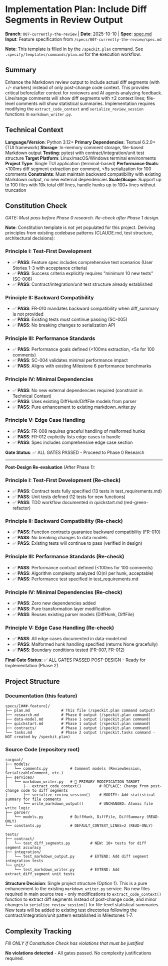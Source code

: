 # Implementation Plan: Include Diff Segments in Review Output

**Branch**: `007-currently-the-review` | **Date**: 2025-10-10 | **Spec**: [spec.md](./spec.md)
**Input**: Feature specification from `/specs/007-currently-the-review/spec.md`

**Note**: This template is filled in by the `/speckit.plan` command. See `.specify/templates/commands/plan.md` for the execution workflow.

## Summary

Enhance the Markdown review output to include actual diff segments (with +/- markers) instead of only post-change code context. This provides critical before/after context for reviewers and AI agents analyzing feedback. Line/range comments will show diff segments with ±2 context lines; file-level comments will show statistical summaries. Implementation requires modifying the `extract_code_context` and `serialize_review_session` functions in `markdown_writer.py`.

## Technical Context

**Language/Version**: Python 3.12+
**Primary Dependencies**: Textual 6.2.0+ (TUI framework)
**Storage**: In-memory comment storage, file-based Markdown output
**Testing**: pytest with contract/integration/unit test structure
**Target Platform**: Linux/macOS/Windows terminal environments
**Project Type**: Single TUI application (terminal-based)
**Performance Goals**: <100ms diff segment extraction per comment, <5s serialization for 100 comments
**Constraints**: Must maintain backward compatibility with existing Markdown output, no new external dependencies
**Scale/Scope**: Support up to 100 files with 10k total diff lines, handle hunks up to 100+ lines without truncation

## Constitution Check

*GATE: Must pass before Phase 0 research. Re-check after Phase 1 design.*

**Note**: Constitution template is not yet populated for this project. Deriving principles from existing codebase patterns (CLAUDE.md, test structure, architectural decisions):

### Principle I: Test-First Development
- ✅ **PASS**: Feature spec includes comprehensive test scenarios (User Stories 1-3 with acceptance criteria)
- ✅ **PASS**: Success criteria explicitly requires "minimum 10 new tests" (SC-006)
- ✅ **PASS**: Contract/integration/unit test structure already established

### Principle II: Backward Compatibility
- ✅ **PASS**: FR-010 mandates backward compatibility when diff_summary is not provided
- ✅ **PASS**: Existing tests must continue passing (SC-005)
- ✅ **PASS**: No breaking changes to serialization API

### Principle III: Performance Standards
- ✅ **PASS**: Performance goals defined (<100ms extraction, <5s for 100 comments)
- ✅ **PASS**: SC-004 validates minimal performance impact
- ✅ **PASS**: Aligns with existing Milestone 6 performance benchmarks

### Principle IV: Minimal Dependencies
- ✅ **PASS**: No new external dependencies required (constraint in Technical Context)
- ✅ **PASS**: Uses existing DiffHunk/DiffFile models from parser
- ✅ **PASS**: Pure enhancement to existing markdown_writer.py

### Principle V: Edge Case Handling
- ✅ **PASS**: FR-008 requires graceful handling of malformed hunks
- ✅ **PASS**: FR-012 explicitly lists edge cases to handle
- ✅ **PASS**: Spec includes comprehensive edge case section

**Gate Status**: ✅ ALL GATES PASSED - Proceed to Phase 0 Research

---

**Post-Design Re-evaluation** (After Phase 1):

### Principle I: Test-First Development (Re-check)
- ✅ **PASS**: Contract tests fully specified (13 tests in test_requirements.md)
- ✅ **PASS**: Unit tests defined (12 tests for new functions)
- ✅ **PASS**: TDD workflow documented in quickstart.md (red-green-refactor)

### Principle II: Backward Compatibility (Re-check)
- ✅ **PASS**: Function contracts guarantee backward compatibility (FR-010)
- ✅ **PASS**: No breaking changes to data models
- ✅ **PASS**: Existing tests will continue to pass (verified in design)

### Principle III: Performance Standards (Re-check)
- ✅ **PASS**: Performance contract defined (<100ms for 100 comments)
- ✅ **PASS**: Algorithm complexity analyzed (O(n) per hunk, acceptable)
- ✅ **PASS**: Performance test specified in test_requirements.md

### Principle IV: Minimal Dependencies (Re-check)
- ✅ **PASS**: Zero new dependencies added
- ✅ **PASS**: Pure transformation layer modification
- ✅ **PASS**: Reuses existing parser models (DiffHunk, DiffFile)

### Principle V: Edge Case Handling (Re-check)
- ✅ **PASS**: All edge cases documented in data-model.md
- ✅ **PASS**: Malformed hunk handling specified (returns None gracefully)
- ✅ **PASS**: Boundary conditions tested (FR-007, FR-012)

**Final Gate Status**: ✅ ALL GATES PASSED POST-DESIGN - Ready for Implementation (Phase 2)

## Project Structure

### Documentation (this feature)

```
specs/[###-feature]/
├── plan.md              # This file (/speckit.plan command output)
├── research.md          # Phase 0 output (/speckit.plan command)
├── data-model.md        # Phase 1 output (/speckit.plan command)
├── quickstart.md        # Phase 1 output (/speckit.plan command)
├── contracts/           # Phase 1 output (/speckit.plan command)
└── tasks.md             # Phase 2 output (/speckit.tasks command - NOT created by /speckit.plan)
```

### Source Code (repository root)

```
racgoat/
├── models/
│   └── comments.py          # Comment models (ReviewSession, SerializableComment, etc.)
├── services/
│   └── markdown_writer.py   # 🎯 PRIMARY MODIFICATION TARGET
│       ├── extract_code_context()        # REPLACE: Change from post-change code to diff segments
│       ├── serialize_review_session()    # MODIFY: Add statistical summary for file comments
│       └── write_markdown_output()       # UNCHANGED: Atomic file write logic
├── parser/
│   └── models.py            # DiffHunk, DiffFile, DiffSummary (READ-ONLY)
└── constants.py             # DEFAULT_CONTEXT_LINES=2 (READ-ONLY)

tests/
├── contract/
│   └── test_diff_segments.py         # NEW: 10+ tests for diff segment accuracy
├── integration/
│   └── test_markdown_output.py       # EXTEND: Add diff segment integration tests
└── unit/
    └── test_markdown_writer.py       # EXTEND: Add extract_diff_segment unit tests
```

**Structure Decision**: Single project structure (Option 1). This is a pure enhancement to the existing `markdown_writer.py` service. No new files required in main source tree - only modifications to `extract_code_context()` function to extract diff segments instead of post-change code, and minor changes to `serialize_review_session()` for file-level statistical summaries. New tests will be added to existing test directories following the contract/integration/unit pattern established in Milestones 1-7.

## Complexity Tracking

*Fill ONLY if Constitution Check has violations that must be justified*

**No violations detected** - All gates passed. No complexity justifications required.
